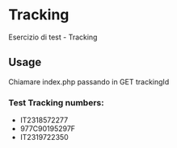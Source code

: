 # Tracking
Esercizio di test - Tracking

## Usage

Chiamare index.php passando in GET trackingId


### Test Tracking numbers:

- IT2318572277
- 977C90195297F
- IT2319722350
